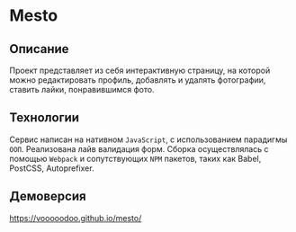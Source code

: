# Mesto

## Описание
Проект представляет из себя интерактивную страницу, на которой можно редактировать профиль, добавлять и удалять фотографии, ставить лайки, понравившимся фото.

## Технологии
Сервис написан на нативном `JavaScript`, с использованием парадигмы `ООП`. Реализована лайв валидация форм. Сборка осуществлялась c помощью `Webpack` и сопутствующих `NPM` пакетов, таких как Babel, PostCSS, Autoprefixer.

## Демоверсия
https://vooooodoo.github.io/mesto/
